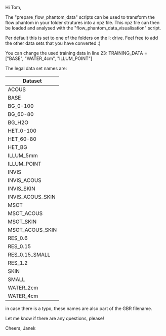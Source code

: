 Hi Tom,

The "prepare_flow_phantom_data" scripts can be used to transform the flow phantom in your folder strutures into a npz file.
This npz file can then be loaded and analysed with the "flow_phantom_data_visualisation" script.

Per default this is set to one of the folders on the I: drive.
Feel free to add the other data sets that you have converted :)

You can change the used training data in line 23: TRAINING_DATA = ["BASE", "WATER_4cm", "ILLUM_POINT"]

The legal data set names are:

|Dataset|
|---|
|ACOUS|
|BASE|
|BG_0-100|
|BG_60-80|
|BG_H2O|
|HET_0-100|
|HET_60-80|
|HET_BG|
|ILLUM_5mm|
|ILLUM_POINT|
|INVIS|
|INVIS_ACOUS|
|INVIS_SKIN|
|INVIS_ACOUS_SKIN|
|MSOT|
|MSOT_ACOUS|
|MSOT_SKIN|
|MSOT_ACOUS_SKIN|
|RES_0.6|
|RES_0.15|
|RES_0.15_SMALL|
|RES_1.2|
|SKIN|
|SMALL|
|WATER_2cm|
|WATER_4cm|

in case there is a typo, these names are also part of the GBR filename.

Let me know if there are any questions, please!

Cheers,
Janek